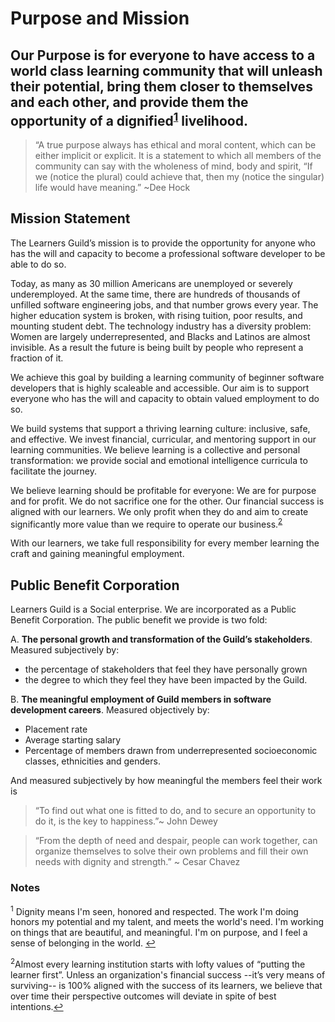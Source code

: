 # Purpose and Mission

## Our Purpose is for everyone to have access to a world class learning community that will unleash their potential, bring them closer to themselves and each other, and provide them the opportunity of a dignified<sup name="a1">[1](#f1)</sup> livelihood.

> “A true purpose always has ethical and moral content, which can be either implicit or explicit. It is a statement to which all members of the community can say with the wholeness of mind, body and spirit, “If we (notice the plural) could achieve that, then my (notice the singular) life would have meaning.” ~Dee Hock


## Mission Statement

The Learners Guild’s mission is to provide the opportunity for anyone who has the will and capacity to become a professional software developer to be able to do so.

Today, as many as 30 million Americans are unemployed or severely underemployed. At the same time, there are hundreds of thousands of unfilled software engineering jobs, and that number grows every year.
The  higher education system is broken, with rising tuition, poor results, and mounting student debt.
The technology industry has a diversity problem: Women are largely underrepresented, and Blacks and Latinos are almost invisible. As a result the future is being built by people who represent a fraction of it.

We achieve this goal by building a learning community of beginner software developers that is highly scaleable and accessible. Our aim is to support everyone who has the will and capacity to obtain valued employment to do so. 

We build systems that support a thriving learning culture: inclusive, safe, and effective. We invest financial, curricular, and mentoring support in our learning communities. We believe learning is a collective and personal transformation: we provide social and emotional intelligence curricula to facilitate the journey.

We believe learning should be profitable for everyone: We are for purpose and for profit. We do not sacrifice one for the other. Our financial success is aligned with our learners. We only profit when they do and aim to create significantly more value than we require to operate our business.<sup name="a2">[2](#f2)</sup>

With our learners, we take full responsibility for every member learning the craft and gaining meaningful employment.

## Public Benefit Corporation

Learners Guild is a Social enterprise. We are incorporated as a Public Benefit Corporation. The public benefit we provide is two fold:

A. **The personal growth and transformation of the Guild’s stakeholders**. Measured subjectively by: 
  * the percentage of stakeholders that feel they have personally grown
  * the degree to which they feel they have been impacted by the Guild.

B. **The meaningful employment of Guild members in software development careers**. Measured objectively by:
  * Placement rate
  * Average starting salary
  * Percentage of members drawn from underrepresented socioeconomic classes, ethnicities and genders.
  
  And measured subjectively by how meaningful the members feel their work is


> “To find out what one is fitted to do, and to secure an opportunity to do it, is the key to happiness.”~ John Dewey

> “From the depth of need and despair, people can work together, can organize themselves to solve their own problems and fill their own needs with dignity and strength.” ~ Cesar Chavez

### Notes

<sup name="f1">1</sup> Dignity means I'm seen, honored and respected. The work I'm doing honors my potential and my talent, and meets the world's need. I'm working on things that are beautiful, and meaningful. I'm on purpose, and I feel a sense of belonging in the world. [↩](#a1)

<sup name="f2">2</sup>Almost every learning institution starts with lofty values of “putting the learner first”. Unless an organization's financial success --it’s very means of surviving-- is 100% aligned with the success of its learners, we believe that over time their perspective outcomes will deviate in spite of best intentions.[↩](#a2)
